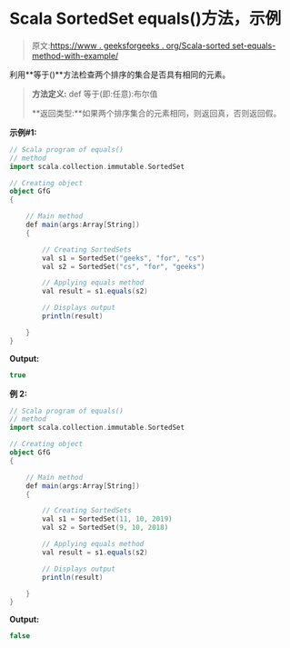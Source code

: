 # Scala SortedSet equals()方法，示例

> 原文:[https://www . geeksforgeeks . org/Scala-sorted set-equals-method-with-example/](https://www.geeksforgeeks.org/scala-sortedset-equals-method-with-example/)

利用**等于()**方法检查两个排序的集合是否具有相同的元素。

> **方法定义:** def 等于(即:任意):布尔值
> 
> **返回类型:**如果两个排序集合的元素相同，则返回真，否则返回假。

**示例#1:**

```scala
// Scala program of equals()
// method
import scala.collection.immutable.SortedSet 

// Creating object 
object GfG 
{ 

    // Main method 
    def main(args:Array[String]) 
    { 

        // Creating SortedSets 
        val s1 = SortedSet("geeks", "for", "cs") 
        val s2 = SortedSet("cs", "for", "geeks") 

        // Applying equals method 
        val result = s1.equals(s2) 

        // Displays output 
        println(result) 

    } 
} 
```

**Output:**

```scala
true

```

**例 2:**

```scala
// Scala program of equals()
// method
import scala.collection.immutable.SortedSet 

// Creating object 
object GfG 
{ 

    // Main method 
    def main(args:Array[String]) 
    { 

        // Creating SortedSets 
        val s1 = SortedSet(11, 10, 2019) 
        val s2 = SortedSet(9, 10, 2018) 

        // Applying equals method 
        val result = s1.equals(s2) 

        // Displays output 
        println(result) 

    } 
} 
```

**Output:**

```scala
false

```